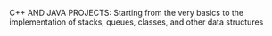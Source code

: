 C++ AND JAVA PROJECTS: Starting from the very basics to the implementation of stacks, queues, classes, and other data structures
